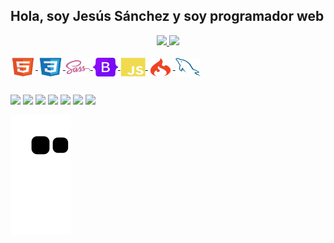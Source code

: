 <!--
**jesestsana93/jesestsana93** is a ✨ _special_ ✨ repository because its `README.md` (this file) appears on your GitHub profile.

Here are some ideas to get you started:
-->

## Hola, soy Jesús Sánchez y soy programador web
<div align="center">
  <a href="https://github.com/jesestsana93">
  <img height="180em" src="https://github-readme-stats.vercel.app/api?username=jesestsana93&show_icons=true&theme=github_dark&include_all_commits=true&count_private=true"/>
  <img height="180em" src="https://github-readme-stats.vercel.app/api/top-langs/?username=jesestsana93&layout=compact&langs_count=20&theme=github_dark"/>
</div>
<div style="display: inline_block"><br>
  <img align="center" alt="Jesus-HTML" height="30" width="40" src="https://raw.githubusercontent.com/devicons/devicon/master/icons/html5/html5-original.svg">
  <img align="center" alt="Jesus-CSS" height="30" width="40" src="https://raw.githubusercontent.com/devicons/devicon/master/icons/css3/css3-original.svg">
  <img align="center" alt="Jesus-Js" height="30" width="40" src="https://raw.githubusercontent.com/devicons/devicon/master/icons/sass/sass-original.svg">
  <img align="center" alt="Jesus-Js" height="30" width="40" src="https://raw.githubusercontent.com/devicons/devicon/master/icons/bootstrap/bootstrap-original.svg">
  <img align="center" alt="Jesus-Js" height="30" width="40" src="https://raw.githubusercontent.com/devicons/devicon/master/icons/javascript/javascript-plain.svg">
  <img align="center" alt="Jesus-Js" height="30" width="40" src="https://raw.githubusercontent.com/devicons/devicon/master/icons/codeigniter/codeigniter-plain.svg">
  <img align="center" alt="Jesus-Js" height="30" width="40" src="https://raw.githubusercontent.com/devicons/devicon/master/icons/mysql/mysql-original.svg">
</div>
  
  ##
 
<div> 
  <a href="https://www.facebook.com/chuyesteban93/" target="_blank"><img src="https://img.shields.io/badge/Facebook-1877F2?style=for-the-badge&logo=facebook&logoColor=white" target="_blank"></a>
  <a href="https://twitter.com/jesestsana93" target="_blank"><img src="https://img.shields.io/badge/Twitter-1DA1F2?style=for-the-badge&logo=twitter&logoColor=white" target="_blank"></a>
  <a href="https://instagram.com/chuyesteban93" target="_blank"><img src="https://img.shields.io/badge/-Instagram-%23E4405F?style=for-the-badge&logo=instagram&logoColor=white" target="_blank"></a>
  <a href="https://www.youtube.com/channel/UC9_116ZTw4f1_wNqh3DIpqw" target="_blank"><img src="https://img.shields.io/badge/YouTube-FF0000?style=for-the-badge&logo=youtube&logoColor=white" target="_blank"></a>
  <a href="https://www.linkedin.com/in/jes%C3%BAs-esteban-s%C3%A1nchez-alc%C3%A1ntara-9009ba133/" target="_blank"><img src="https://img.shields.io/badge/-LinkedIn-%230077B5?style=for-the-badge&logo=linkedin&logoColor=white" target="_blank"></a> 
  <a href = "mailto:chuyunam93@gmail.com"><img src="https://img.shields.io/badge/-Gmail-%23333?style=for-the-badge&logo=gmail&logoColor=white" target="_blank"></a>
  <a href="https://github.com/jesestsana93" target="_blank"><img src="https://img.shields.io/badge/GitHub-100000?style=for-the-badge&logo=github&logoColor=white" target="_blank"></a>
 
  ![Snake animation](https://github.com/rafaballerini/rafaballerini/blob/output/github-contribution-grid-snake.svg)
 
</div>

